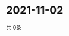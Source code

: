 # 2021-11-02
  共 0条

  <!-- BEGIN -->
  <!-- 最后更新时间Tue Nov 02 2021 11:02:40 GMT+0000 (Coordinated Universal Time) -->
  
  <!-- END -->
  
  